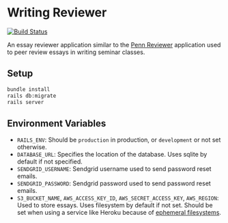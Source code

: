 # Writing Reviewer

[![Build Status](https://www.travis-ci.org/ezwang/writing-reviewer.svg?branch=master)](https://www.travis-ci.org/ezwang/writing-reviewer)

An essay reviewer application similar to the [Penn Reviewer](https://apps.sas.upenn.edu/sso/writing/cw/ng/dashboard) application used to peer review essays in writing seminar classes.

## Setup

```bash
bundle install
rails db:migrate
rails server
```

## Environment Variables
- `RAILS_ENV`: Should be `production` in production, or `development` or not set otherwise.
- `DATABASE_URL`: Specifies the location of the database. Uses sqlite by default if not specified.
- `SENDGRID_USERNAME`: Sendgrid username used to send password reset emails.
- `SENDGRID_PASSWORD`: Sendgrid password used to send password reset emails.
- `S3_BUCKET_NAME`, `AWS_ACCESS_KEY_ID`, `AWS_SECRET_ACCESS_KEY`, `AWS_REGION`: Used to store essays. Uses filesystem by default if not set. Should be set when using a service like Heroku because of [ephemeral filesystems](https://devcenter.heroku.com/articles/dynos#ephemeral-filesystem).
